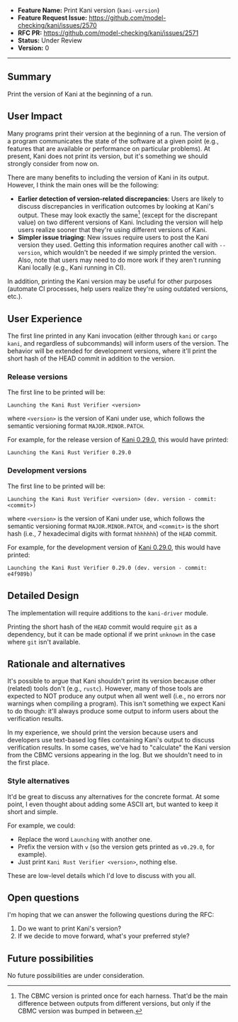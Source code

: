 - **Feature Name:** Print Kani version (`kani-version`)
- **Feature Request Issue:** <https://github.com/model-checking/kani/issues/2570>
- **RFC PR:** <https://github.com/model-checking/kani/issues/2571>
- **Status:** Under Review
- **Version:** 0

-------------------

## Summary

Print the version of Kani at the beginning of a run.

## User Impact

Many programs print their version at the beginning of a run.
The version of a program communicates the state of the software at a given point (e.g., features that are available or performance on particular problems).
At present, Kani does not print its version, but it's something we should strongly consider from now on.

There are many benefits to including the version of Kani in its output.
However, I think the main ones will be the following:
 * **Earlier detection of version-related discrepancies**:
 Users are likely to discuss discrepancies in verification outcomes by looking at Kani's output.
 These may look exactly the same[^cbmc-version] (except for the discrepant value) on two different versions of Kani.
 Including the version will help users realize sooner that they're using different versions of Kani.
 * **Simpler issue triaging**:
 New issues require users to post the Kani version they used.
 Getting this information requires another call with `--version`, which wouldn't be needed if we simply printed the version.
 Also, note that users may need to do more work if they aren't running Kani locally (e.g., Kani running in CI).

In addition, printing the Kani version may be useful for other purposes (automate CI processes, help users realize they're using outdated versions, etc.).

## User Experience

The first line printed in any Kani invocation (either through `kani` or `cargo kani`, and regardless of subcommands) will inform users of the version.
The behavior will be extended for development versions, where it'll print the short hash of the HEAD commit in addition to the version.

### Release versions

The first line to be printed will be:

```
Launching the Kani Rust Verifier <version>
```

where `<version>` is the version of Kani under use, which follows the semantic versioning format `MAJOR.MINOR.PATCH`.

For example, for the release version of [Kani 0.29.0](https://github.com/model-checking/kani/releases/tag/kani-0.29.0), this would have printed:

```
Launching the Kani Rust Verifier 0.29.0
```

### Development versions

The first line to be printed will be:

```
Launching the Kani Rust Verifier <version> (dev. version - commit: <commit>)
```

where `<version>` is the version of Kani under use, which follows the semantic versioning format `MAJOR.MINOR.PATCH`,
and `<commit>` is the short hash (i.e., 7 hexadecimal digits with format `hhhhhhh`) of the `HEAD` commit.

For example, for the development version of [Kani 0.29.0](https://github.com/model-checking/kani/releases/tag/kani-0.29.0), this would have printed:

```
Launching the Kani Rust Verifier 0.29.0 (dev. version - commit: e4f989b)
```

## Detailed Design

The implementation will require additions to the `kani-driver` module.

Printing the short hash of the `HEAD` commit would require `git` as a dependency, but it can be made optional if we print `unknown` in the case where `git` isn't available.

## Rationale and alternatives

It's possible to argue that Kani shouldn't print its version because other (related) tools don't (e.g., `rustc`).
However, many of those tools are expected to NOT produce any output when all went well (i.e., no errors nor warnings when compiling a program).
This isn't something we expect Kani to do though: it'll always produce some output to inform users about the verification results.

In my experience, we should print the version because users and developers use text-based log files containing Kani's output to discuss verification results.
In some cases, we've had to "calculate" the Kani version from the CBMC versions appearing in the log.
But we shouldn't need to in the first place.

### Style alternatives

It'd be great to discuss any alternatives for the concrete format.
At some point, I even thought about adding some ASCII art, but wanted to keep it short and simple.

For example, we could:
 - Replace the word `Launching` with another one.
 - Prefix the version with `v` (so the version gets printed as `v0.29.0`, for example).
 - Just print `Kani Rust Verifier <version>`, nothing else.

These are low-level details which I'd love to discuss with you all.

## Open questions

I'm hoping that we can answer the following questions during the RFC:
 1. Do we want to print Kani's version?
 2. If we decide to move forward, what's your preferred style?

## Future possibilities

No future possibilities are under consideration.

[^cbmc-version]: The CBMC version is printed once for each harness.
That'd be the main difference between outputs from different versions, but only if the CBMC version was bumped in between.
